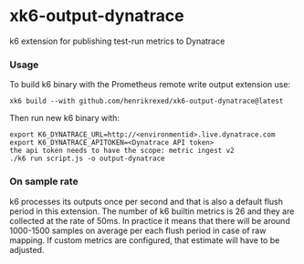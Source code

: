
# xk6-output-dynatrace
k6 extension for publishing test-run metrics to Dynatrace 


### Usage

To build k6 binary with the Prometheus remote write output extension use:
```
xk6 build --with github.com/henrikrexed/xk6-output-dynatrace@latest 
```

Then run new k6 binary with:
```
export K6_DYNATRACE_URL=http://<environmentid>.live.dynatrace.com 
export K6_DYNATRACE_APITOKEN=<Dynatrace API token>
the api token needs to have the scope: metric ingest v2
./k6 run script.js -o output-dynatrace
```


### On sample rate

k6 processes its outputs once per second and that is also a default flush period in this extension. The number of k6 builtin metrics is 26 and they are collected at the rate of 50ms. In practice it means that there will be around 1000-1500 samples on average per each flush period in case of raw mapping. If custom metrics are configured, that estimate will have to be adjusted.


